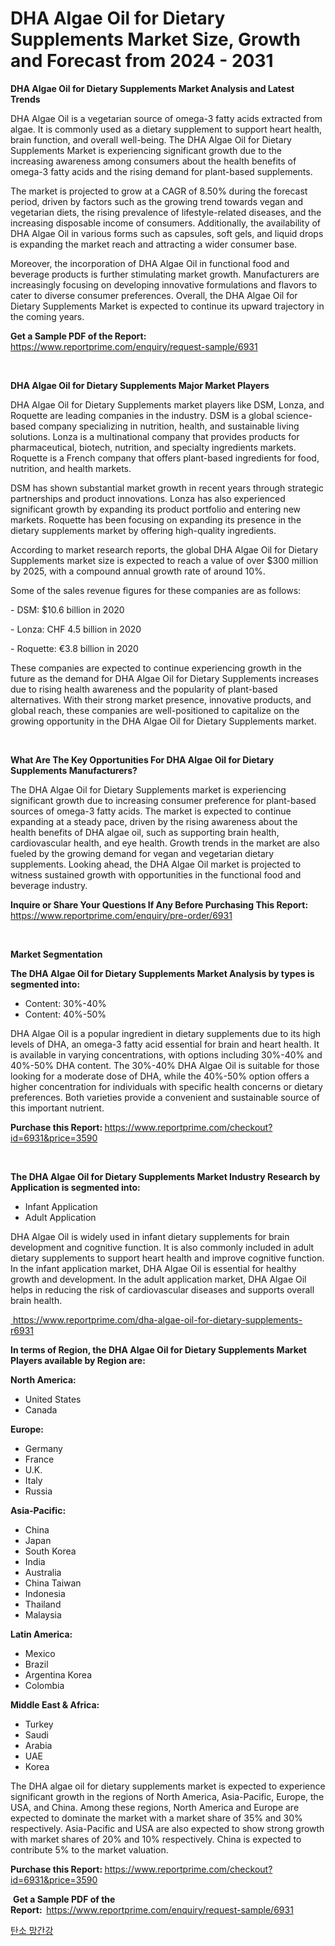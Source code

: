 <p><h1>DHA Algae Oil for Dietary Supplements Market Size, Growth and Forecast from 2024 - 2031</h1></p><p><strong>DHA Algae Oil for Dietary Supplements Market Analysis and Latest Trends</strong></p>
<p><p>DHA Algae Oil is a vegetarian source of omega-3 fatty acids extracted from algae. It is commonly used as a dietary supplement to support heart health, brain function, and overall well-being. The DHA Algae Oil for Dietary Supplements Market is experiencing significant growth due to the increasing awareness among consumers about the health benefits of omega-3 fatty acids and the rising demand for plant-based supplements.</p><p>The market is projected to grow at a CAGR of 8.50% during the forecast period, driven by factors such as the growing trend towards vegan and vegetarian diets, the rising prevalence of lifestyle-related diseases, and the increasing disposable income of consumers. Additionally, the availability of DHA Algae Oil in various forms such as capsules, soft gels, and liquid drops is expanding the market reach and attracting a wider consumer base.</p><p>Moreover, the incorporation of DHA Algae Oil in functional food and beverage products is further stimulating market growth. Manufacturers are increasingly focusing on developing innovative formulations and flavors to cater to diverse consumer preferences. Overall, the DHA Algae Oil for Dietary Supplements Market is expected to continue its upward trajectory in the coming years.</p></p>
<p><strong>Get a Sample PDF of the Report:&nbsp;</strong> <a href="https://www.reportprime.com/enquiry/request-sample/6931">https://www.reportprime.com/enquiry/request-sample/6931</a></p>
<p>&nbsp;</p>
<p><strong>DHA Algae Oil for Dietary Supplements Major Market Players</strong></p>
<p><p>DHA Algae Oil for Dietary Supplements market players like DSM, Lonza, and Roquette are leading companies in the industry. DSM is a global science-based company specializing in nutrition, health, and sustainable living solutions. Lonza is a multinational company that provides products for pharmaceutical, biotech, nutrition, and specialty ingredients markets. Roquette is a French company that offers plant-based ingredients for food, nutrition, and health markets.</p><p>DSM has shown substantial market growth in recent years through strategic partnerships and product innovations. Lonza has also experienced significant growth by expanding its product portfolio and entering new markets. Roquette has been focusing on expanding its presence in the dietary supplements market by offering high-quality ingredients.</p><p>According to market research reports, the global DHA Algae Oil for Dietary Supplements market size is expected to reach a value of over $300 million by 2025, with a compound annual growth rate of around 10%.</p><p>Some of the sales revenue figures for these companies are as follows:</p><p>- DSM: $10.6 billion in 2020</p><p>- Lonza: CHF 4.5 billion in 2020</p><p>- Roquette: €3.8 billion in 2020</p><p>These companies are expected to continue experiencing growth in the future as the demand for DHA Algae Oil for Dietary Supplements increases due to rising health awareness and the popularity of plant-based alternatives. With their strong market presence, innovative products, and global reach, these companies are well-positioned to capitalize on the growing opportunity in the DHA Algae Oil for Dietary Supplements market.</p></p>
<p>&nbsp;</p>
<p><strong>What Are The Key Opportunities For DHA Algae Oil for Dietary Supplements Manufacturers?</strong></p>
<p><p>The DHA Algae Oil for Dietary Supplements market is experiencing significant growth due to increasing consumer preference for plant-based sources of omega-3 fatty acids. The market is expected to continue expanding at a steady pace, driven by the rising awareness about the health benefits of DHA algae oil, such as supporting brain health, cardiovascular health, and eye health. Growth trends in the market are also fueled by the growing demand for vegan and vegetarian dietary supplements. Looking ahead, the DHA Algae Oil market is projected to witness sustained growth with opportunities in the functional food and beverage industry.</p></p>
<p><strong>Inquire or Share Your Questions If Any Before Purchasing This Report:</strong> <a href="https://www.reportprime.com/enquiry/pre-order/6931">https://www.reportprime.com/enquiry/pre-order/6931</a></p>
<p>&nbsp;</p>
<p><strong>Market Segmentation</strong></p>
<p><strong>The DHA Algae Oil for Dietary Supplements Market Analysis by types is segmented into:</strong></p>
<p><ul><li>Content: 30%-40%</li><li>Content: 40%-50%</li></ul></p>
<p><p>DHA Algae Oil is a popular ingredient in dietary supplements due to its high levels of DHA, an omega-3 fatty acid essential for brain and heart health. It is available in varying concentrations, with options including 30%-40% and 40%-50% DHA content. The 30%-40% DHA Algae Oil is suitable for those looking for a moderate dose of DHA, while the 40%-50% option offers a higher concentration for individuals with specific health concerns or dietary preferences. Both varieties provide a convenient and sustainable source of this important nutrient.</p></p>
<p><strong>Purchase this Report:&nbsp;</strong><a href="https://www.reportprime.com/checkout?id=6931&price=3590">https://www.reportprime.com/checkout?id=6931&price=3590</a></p>
<p>&nbsp;</p>
<p><strong>The DHA Algae Oil for Dietary Supplements Market Industry Research by Application is segmented into:</strong></p>
<p><ul><li>Infant Application</li><li>Adult Application</li></ul></p>
<p><p>DHA Algae Oil is widely used in infant dietary supplements for brain development and cognitive function. It is also commonly included in adult dietary supplements to support heart health and improve cognitive function. In the infant application market, DHA Algae Oil is essential for healthy growth and development. In the adult application market, DHA Algae Oil helps in reducing the risk of cardiovascular diseases and supports overall brain health.</p></p>
<p><a href="https://www.reportprime.com/dha-algae-oil-for-dietary-supplements-r6931">&nbsp;https://www.reportprime.com/dha-algae-oil-for-dietary-supplements-r6931</a></p>
<p><strong>In terms of Region, the DHA Algae Oil for Dietary Supplements Market Players available by Region are:</strong></p>
<p>
    <p> <strong> North America: </strong>
        <ul>
            <li>United States</li>
            <li>Canada</li>
        </ul>
        </p> 
    <p> <strong> Europe: </strong>
        <ul>
            <li>Germany</li>
            <li>France</li>
            <li>U.K.</li>
            <li>Italy</li>
            <li>Russia</li>
        </ul>
        </p> 
    <p> <strong> Asia-Pacific: </strong>
        <ul>
            <li>China</li>
            <li>Japan</li>
            <li>South Korea</li>
            <li>India</li>
            <li>Australia</li>
            <li>China Taiwan</li>
            <li>Indonesia</li>
            <li>Thailand</li>
            <li>Malaysia</li>
        </ul>
        </p> 
    <p> <strong> Latin America: </strong>
        <ul>
            <li>Mexico</li>
            <li>Brazil</li>
            <li>Argentina Korea</li>
            <li>Colombia</li>
        </ul>
        </p> 
    <p> <strong> Middle East & Africa: </strong>
        <ul>
            <li>Turkey</li>
            <li>Saudi</li>
            <li>Arabia</li>
            <li>UAE</li>
            <li>Korea</li>
        </ul>
    </p>
    </p>
<p><p>The DHA algae oil for dietary supplements market is expected to experience significant growth in the regions of North America, Asia-Pacific, Europe, the USA, and China. Among these regions, North America and Europe are expected to dominate the market with a market share of 35% and 30% respectively. Asia-Pacific and USA are also expected to show strong growth with market shares of 20% and 10% respectively. China is expected to contribute 5% to the market valuation.</p></p>
<p><strong>Purchase this Report: </strong><a href="https://www.reportprime.com/checkout?id=6931&price=3590">https://www.reportprime.com/checkout?id=6931&price=3590</a></p>
<p>&nbsp;<strong>Get a Sample PDF of the Report:&nbsp;&nbsp;</strong><a href="https://www.reportprime.com/enquiry/request-sample/6931">https://www.reportprime.com/enquiry/request-sample/6931</a></p>
<p><strong></strong></p>
<p><p><a href="https://medium.com/@samiahussain82/%ED%83%84%EC%86%8C-%EB%A7%9D%EA%B0%84-%EA%B0%95%EC%B2%A0-%EC%8B%9C%EC%9E%A5-%EB%A7%A4%ED%95%91-%EC%B6%94%EC%84%B8-%EB%8F%84%EC%A0%84-%EA%B7%B8%EB%A6%AC%EA%B3%A0-%ED%9A%8D%EA%B8%B0%EC%A0%81%EC%9D%B8-%EB%B3%80%ED%99%94-2024-2031-b17a3da4f1fb">탄소 망간강</a></p></p>